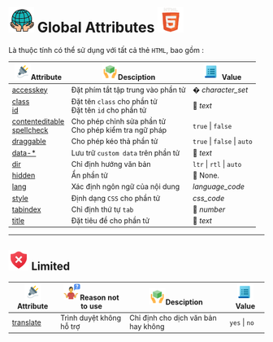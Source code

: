 # <img src="https://raw.githubusercontent.com/Zenfection/Image/master/2021/06/22-12-10-10-icons8-earth_care.png" title="" alt="icons8-earth_care.png" width="50"> Global Attributes <img src="https://raw.githubusercontent.com/Zenfection/Image/master/2021/06/22-12-04-09-06-00-18-00-html5.gif" title="" alt="06-00-18-00-html5.gif" width="50">

Là thuộc tính có thể sử dụng với tất cả thẻ `HTML`, bao gồm : 

| ![1](https://raw.githubusercontent.com/Zenfection/Image/master/2021/06/13-10-10-39-icons8-electrical.png)Attribute                                         | ![1](https://raw.githubusercontent.com/Zenfection/Image/master/2021/06/13-10-06-26-icons8-handle_with_care.png)Desciption | ![icons8-purchase_order.png](https://raw.githubusercontent.com/Zenfection/Image/master/2021/06/22-16-08-47-icons8-purchase_order.png) Value |
| ---------------------------------------------------------------------------------------------------------------------------------------------------------- | ------------------------------------------------------------------------------------------------------------------------- | ------------------------------------------------------------------------------------------------------------------------------------------- |
| [accesskey](https://www.w3schools.com/tags/att_global_accesskey.asp)                                                                                       | Đặt phím tắt tập trung vào phần tử                                                                                        | � *character_set*                                                                                                                           |
| [class](https://www.w3schools.com/tags/att_global_class.asp)<br>[id](https://www.w3schools.com/tags/att_global_id.asp)                                     | Đặt tên `class` cho phần tử<br>Đặt tên `id` cho phần tử                                                                   | 📝 *text*                                                                                                                                   |
| [contenteditable](https://www.w3schools.com/tags/att_global_contenteditable.asp)<br>[spellcheck](https://www.w3schools.com/tags/att_global_spellcheck.asp) | Cho phép chỉnh sửa phần tử<br>Cho phép kiểm tra ngữ pháp                                                                  | `true` \| `false`                                                                                                                           |
| [draggable](https://www.w3schools.com/tags/att_global_draggable.asp)                                                                                       | Cho phép kéo thả phần tử                                                                                                  | `true` \| `false` \| `auto`                                                                                                                 |
| [data-*](https://www.w3schools.com/tags/att_global_data.asp)                                                                                               | Lưu trữ `custom data` trên phần tử                                                                                        | 📝 *text*                                                                                                                                   |
| [dir](https://www.w3schools.com/tags/att_global_dir.asp)                                                                                                   | Chỉ định hướng văn bản                                                                                                    | `ltr` \| `rtl` \| `auto`                                                                                                                    |
| [hidden](https://www.w3schools.com/tags/att_global_hidden.asp)                                                                                             | Ẩn phần tử                                                                                                                | 🚫 None.                                                                                                                                    |
| [lang](https://www.w3schools.com/tags/att_global_lang.asp)                                                                                                 | Xác định ngôn ngữ của nội dung                                                                                            | *language_code*                                                                                                                             |
| [style](https://www.w3schools.com/tags/att_global_style.asp)                                                                                               | Định dạng `CSS` cho phần tử                                                                                               | *css_code*                                                                                                                                  |
| [tabindex](https://www.w3schools.com/tags/att_global_tabindex.asp)                                                                                         | Chỉ định thứ tự `tab`                                                                                                     | 🔢 *number*                                                                                                                                 |
| [title](https://www.w3schools.com/tags/att_global_title.asp)                                                                                               | Đặt tiêu đề cho phần tử                                                                                                   | 📝 *text*                                                                                                                                   |

---

## <img src="https://raw.githubusercontent.com/Zenfection/Image/master/2021/06/22-16-10-36-icons8-delete_shield.png" title="" alt="icons8-delete_shield.png" width="40"> Limited

| ![1](https://raw.githubusercontent.com/Zenfection/Image/master/2021/06/13-10-10-39-icons8-electrical.png)Attribute | ![1](https://raw.githubusercontent.com/Zenfection/Image/master/2021/06/20-23-11-28-icons8-why_quest.png)Reason not to use | ![1](https://raw.githubusercontent.com/Zenfection/Image/master/2021/06/13-10-06-26-icons8-handle_with_care.png)Desciption | ![icons8purchaseorderpng](https://raw.githubusercontent.com/Zenfection/Image/master/2021/06/22-16-08-47-icons8-purchase_order.png) Value |
| ------------------------------------------------------------------------------------------------------------------ | ------------------------------------------------------------------------------------------------------------------------- | ------------------------------------------------------------------------------------------------------------------------- | ---------------------------------------------------------------------------------------------------------------------------------------- |
| [translate](https://www.w3schools.com/tags/att_global_translate.asp)                                               | Trình duyệt không hỗ trợ                                                                                                  | Chỉ định cho dịch văn bản hay không                                                                                       | `yes` \| `no`                                                                                                                            |
